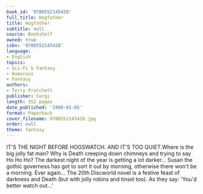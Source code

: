 ```yaml
---
book_id: '9780552145428'
full_title: Hogfather
title: Hogfather
subtitle: null
source: Bookshelf
owned: true
isbn: '9780552145428'
language:
- English
topics:
- Sci-Fi & Fantasy
- Humorous
- Fantasy
authors:
- Terry Pratchett
publisher: Corgi
length: 352 pages
date_published: '1998-01-05'
format: Paperback
cover_filename: 9780552145428.jpg
order: null
theme: fantasy
---
```

IT'S THE NIGHT BEFORE HOGSWATCH. AND IT'S TOO QUIET.Where is the big jolly fat man? Why is Death creeping down chimneys and trying to say Ho Ho Ho? The darkest night of the year is getting a lot darker...
Susan the gothic governess has got to sort it out by morning, otherwise there won't be a morning. Ever again...
The 20th Discworld novel is a festive feast of darkness and Death (but with jolly robins and tinsel too).
As they say: 'You'd better watch out...'
